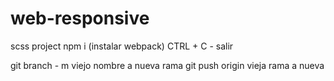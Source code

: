 # web-responsive
scss project
npm i (instalar webpack)
CTRL + C - salir

git branch - m viejo nombre a nueva rama
git push origin vieja rama a nueva
